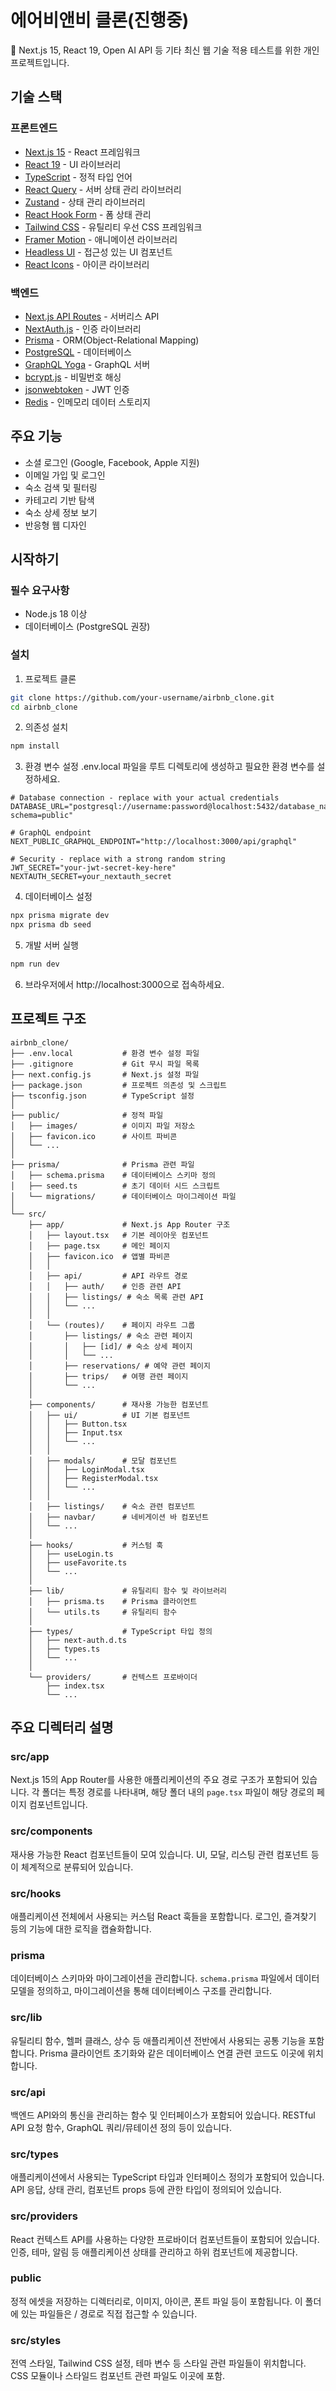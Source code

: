 # 에어비앤비 클론(진행중)

🚧 Next.js 15, React 19, Open AI API 등 기타 최신 웹 기술 적용 테스트를 위한 개인 프로젝트입니다.

## 기술 스택

### 프론트엔드

- [Next.js 15](https://nextjs.org/) - React 프레임워크
- [React 19](https://reactjs.org/) - UI 라이브러리
- [TypeScript](https://www.typescriptlang.org/) - 정적 타입 언어
- [React Query](https://tanstack.com/query/latest) - 서버 상태 관리 라이브러리
- [Zustand](https://zustand-demo.pmnd.rs/) - 상태 관리 라이브러리
- [React Hook Form](https://react-hook-form.com/) - 폼 상태 관리
- [Tailwind CSS](https://tailwindcss.com/) - 유틸리티 우선 CSS 프레임워크
- [Framer Motion](https://www.framer.com/motion/) - 애니메이션 라이브러리
- [Headless UI](https://headlessui.dev/) - 접근성 있는 UI 컴포넌트
- [React Icons](https://react-icons.github.io/react-icons/) - 아이콘 라이브러리

### 백엔드

- [Next.js API Routes](https://nextjs.org/docs/api-routes/introduction) - 서버리스 API
- [NextAuth.js](https://next-auth.js.org/) - 인증 라이브러리
- [Prisma](https://www.prisma.io/) - ORM(Object-Relational Mapping)
- [PostgreSQL](https://www.postgresql.org/) - 데이터베이스
- [GraphQL Yoga](https://the-guild.dev/graphql/yoga-server) - GraphQL 서버
- [bcrypt.js](https://www.npmjs.com/package/bcryptjs) - 비밀번호 해싱
- [jsonwebtoken](https://www.npmjs.com/package/jsonwebtoken) - JWT 인증
- [Redis](https://redis.io/) - 인메모리 데이터 스토리지

## 주요 기능

- 소셜 로그인 (Google, Facebook, Apple 지원)
- 이메일 가입 및 로그인
- 숙소 검색 및 필터링
- 카테고리 기반 탐색
- 숙소 상세 정보 보기
- 반응형 웹 디자인

## 시작하기

### 필수 요구사항

- Node.js 18 이상
- 데이터베이스 (PostgreSQL 권장)

### 설치

1. 프로젝트 클론

```bash
git clone https://github.com/your-username/airbnb_clone.git
cd airbnb_clone
```

2. 의존성 설치

```bash
npm install
```

3. 환경 변수 설정 .env.local 파일을 루트 디렉토리에 생성하고 필요한 환경 변수를 설정하세요.

```
# Database connection - replace with your actual credentials
DATABASE_URL="postgresql://username:password@localhost:5432/database_name?schema=public"

# GraphQL endpoint
NEXT_PUBLIC_GRAPHQL_ENDPOINT="http://localhost:3000/api/graphql"

# Security - replace with a strong random string
JWT_SECRET="your-jwt-secret-key-here"
NEXTAUTH_SECRET=your_nextauth_secret
```

4. 데이터베이스 설정

```bash
npx prisma migrate dev
npx prisma db seed
```

5. 개발 서버 실행

```bash
npm run dev
```

6. 브라우저에서 http://localhost:3000으로 접속하세요.

## 프로젝트 구조

```
airbnb_clone/
├── .env.local           # 환경 변수 설정 파일
├── .gitignore           # Git 무시 파일 목록
├── next.config.js       # Next.js 설정 파일
├── package.json         # 프로젝트 의존성 및 스크립트
├── tsconfig.json        # TypeScript 설정
│
├── public/              # 정적 파일
│   ├── images/          # 이미지 파일 저장소
│   ├── favicon.ico      # 사이트 파비콘
│   └── ...
│
├── prisma/              # Prisma 관련 파일
│   ├── schema.prisma    # 데이터베이스 스키마 정의
│   ├── seed.ts          # 초기 데이터 시드 스크립트
│   └── migrations/      # 데이터베이스 마이그레이션 파일
│
└── src/
    ├── app/             # Next.js App Router 구조
    │   ├── layout.tsx   # 기본 레이아웃 컴포넌트
    │   ├── page.tsx     # 메인 페이지
    │   ├── favicon.ico  # 앱별 파비콘
    │   │
    │   ├── api/         # API 라우트 경로
    │   │   ├── auth/    # 인증 관련 API
    │   │   ├── listings/ # 숙소 목록 관련 API
    │   │   └── ...
    │   │
    │   └── (routes)/    # 페이지 라우트 그룹
    │       ├── listings/ # 숙소 관련 페이지
    │       │   ├── [id]/ # 숙소 상세 페이지
    │       │   └── ...
    │       ├── reservations/ # 예약 관련 페이지
    │       ├── trips/   # 여행 관련 페이지
    │       └── ...
    │
    ├── components/      # 재사용 가능한 컴포넌트
    │   ├── ui/          # UI 기본 컴포넌트
    │   │   ├── Button.tsx
    │   │   ├── Input.tsx
    │   │   └── ...
    │   │
    │   ├── modals/      # 모달 컴포넌트
    │   │   ├── LoginModal.tsx
    │   │   ├── RegisterModal.tsx
    │   │   └── ...
    │   │
    │   ├── listings/    # 숙소 관련 컴포넌트
    │   ├── navbar/      # 네비게이션 바 컴포넌트
    │   └── ...
    │
    ├── hooks/           # 커스텀 훅
    │   ├── useLogin.ts
    │   ├── useFavorite.ts
    │   └── ...
    │
    ├── lib/             # 유틸리티 함수 및 라이브러리
    │   ├── prisma.ts    # Prisma 클라이언트
    │   └── utils.ts     # 유틸리티 함수
    │
    ├── types/           # TypeScript 타입 정의
    │   ├── next-auth.d.ts
    │   ├── types.ts
    │   └── ...
    │
    └── providers/       # 컨텍스트 프로바이더
        ├── index.tsx
        └── ...
```

## 주요 디렉터리 설명

### src/app

Next.js 15의 App Router를 사용한 애플리케이션의 주요 경로 구조가 포함되어 있습니다. 각 폴더는 특정 경로를 나타내며, 해당 폴더 내의 `page.tsx` 파일이 해당 경로의 페이지 컴포넌트입니다.

### src/components

재사용 가능한 React 컴포넌트들이 모여 있습니다. UI, 모달, 리스팅 관련 컴포넌트 등이 체계적으로 분류되어 있습니다.

### src/hooks

애플리케이션 전체에서 사용되는 커스텀 React 훅들을 포함합니다. 로그인, 즐겨찾기 등의 기능에 대한 로직을 캡슐화합니다.

### prisma

데이터베이스 스키마와 마이그레이션을 관리합니다. `schema.prisma` 파일에서 데이터 모델을 정의하고, 마이그레이션을 통해 데이터베이스 구조를 관리합니다.

### src/lib

유틸리티 함수, 헬퍼 클래스, 상수 등 애플리케이션 전반에서 사용되는 공통 기능을 포함합니다. Prisma 클라이언트 초기화와 같은 데이터베이스 연결 관련 코드도 이곳에 위치합니다.

### src/api

백엔드 API와의 통신을 관리하는 함수 및 인터페이스가 포함되어 있습니다. RESTful API 요청 함수, GraphQL 쿼리/뮤테이션 정의 등이 있습니다.

### src/types

애플리케이션에서 사용되는 TypeScript 타입과 인터페이스 정의가 포함되어 있습니다. API 응답, 상태 관리, 컴포넌트 props 등에 관한 타입이 정의되어 있습니다.

### src/providers

React 컨텍스트 API를 사용하는 다양한 프로바이더 컴포넌트들이 포함되어 있습니다. 인증, 테마, 알림 등 애플리케이션 상태를 관리하고 하위 컴포넌트에 제공합니다.

### public

정적 에셋을 저장하는 디렉터리로, 이미지, 아이콘, 폰트 파일 등이 포함됩니다. 이 폴더에 있는 파일들은 / 경로로 직접 접근할 수 있습니다.

### src/styles

전역 스타일, Tailwind CSS 설정, 테마 변수 등 스타일 관련 파일들이 위치합니다. CSS 모듈이나 스타일드 컴포넌트 관련 파일도 이곳에 포함.
